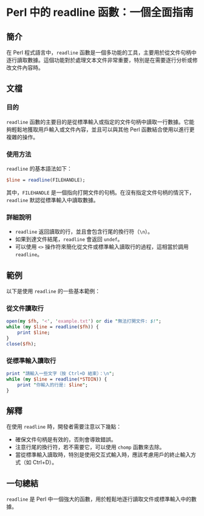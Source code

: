 <!--
Meta Description: # Perl 中的 readline 函數：一個全面指南 ## 簡介 在 Perl 程式語言中，`readline` 函數是一個多功能的工具，主要用於從文件句柄中逐行讀取數據。這個功能對於處理文本文件非常重要，特別是在需要逐行分析或修改文件內容時。 ## 文檔 ### 目的 `readline` 函...
Meta Keywords: readline, perl, line, print, filehandle
-->

# Perl 中的 readline 函數：一個全面指南

## 簡介
在 Perl 程式語言中，`readline` 函數是一個多功能的工具，主要用於從文件句柄中逐行讀取數據。這個功能對於處理文本文件非常重要，特別是在需要逐行分析或修改文件內容時。

## 文檔
### 目的
`readline` 函數的主要目的是從標準輸入或指定的文件句柄中讀取一行數據。它能夠輕鬆地獲取用戶輸入或文件內容，並且可以與其他 Perl 函數結合使用以進行更複雜的操作。

### 使用方法
`readline` 的基本語法如下：
```perl
$line = readline(FILEHANDLE);
```
其中，`FILEHANDLE` 是一個指向打開文件的句柄。在沒有指定文件句柄的情況下，`readline` 默認從標準輸入中讀取數據。

### 詳細說明
- `readline` 返回讀取的行，並且會包含行尾的換行符（`\n`）。
- 如果到達文件結尾，`readline` 會返回 `undef`。
- 可以使用 `<>` 操作符來簡化從文件或標準輸入讀取行的過程，這相當於調用 `readline`。

## 範例
以下是使用 `readline` 的一些基本範例：

### 從文件讀取行
```perl
open(my $fh, '<', 'example.txt') or die "無法打開文件: $!";
while (my $line = readline($fh)) {
    print $line;
}
close($fh);
```

### 從標準輸入讀取行
```perl
print "請輸入一些文字（按 Ctrl+D 結束）：\n";
while (my $line = readline(*STDIN)) {
    print "你輸入的行是: $line";
}
```

## 解釋
在使用 `readline` 時，開發者需要注意以下幾點：
- 確保文件句柄是有效的，否則會導致錯誤。
- 注意行尾的換行符，若不需要它，可以使用 `chomp` 函數來去除。
- 當從標準輸入讀取時，特別是使用交互式輸入時，應該考慮用戶的終止輸入方式（如 Ctrl+D）。

## 一句總結
`readline` 是 Perl 中一個強大的函數，用於輕鬆地逐行讀取文件或標準輸入中的數據。